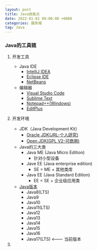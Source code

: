 ```yaml
---
layout: post
title: Java技能点
date: 2022-01-01 09:00:00 +0800
categories: 服务端
tag: Java
---
```



### Java的工具链

1. 开发工具
	- Java IDE
		- [IntelliJ IDEA](https://www.jetbrains.com/idea/)
		- [Eclipse IDE](https://www.eclipse.org/downloads/)
		- [NetBeans](https://netbeans.org/)
	- 编辑器
		- [Visual Studio Code](https://code.visualstudio.com/)
		- [Sublime Text](http://www.sublimetext.com/)
		- [Notepad++(Windows)](https://notepad-plus-plus.org/)
		- [EditPlus](https://www.editplus.com/)

2. 开发环境
	- JDK（Java Development Kit）
		- [Oracle JDK(JRL-个人研究)](www.oracle.com)
		- [Open JDK(GPL V2-可商用)](http://openjdk.java.net/)
	- Java的三大类
		- Java ME (Java Micro Edition)
			- 针对小型设备
		- Jave EE (Java enterprise edition)
			- SE = ME + 其他类库
		- Java EE (Java Standard Edition)
			- EE = SE + 企业级应用类
	- [Java版本](https://www.java.com/en/download/help/release_changes.html)
		- Java8(LTS)
		- Java9
		- Java10
		- Java11(LTS)
		- Java12
		- Java13
		- Java14
		- Java15
		- Java16 
		- Java17(LTS) <--- 当前版本

3. 


		